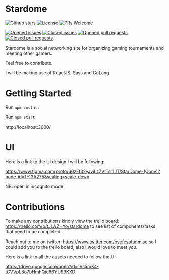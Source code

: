 # Stardome

[![Github stars](https://img.shields.io/github/stars/blac-panda/stardome-web.svg?style=social&label=Stars)](https://github.com/blac-panda/stardome-web/stargazers)
[![License](https://img.shields.io/npm/l/udacimak.svg)](https://github.com/blac-panda/stardome-web/LICENSE)
[![PRs Welcome](https://img.shields.io/badge/PRs-welcome-brightgreen.svg)](https://github.com/blac-panda/stardome-web/README.md)

[![Opened issues](https://img.shields.io/github/issues-raw/blac-panda/stardome-web.svg)](https://github.com/stardome-team/stardome-web/issues)
[![Closed issues](https://img.shields.io/github/issues-closed-raw/blac-panda/stardome-web.svg)](https://github.com/stardome-team/stardome-web/issues?q=is%3Aissue+is%3Aclosed)
[![Opened pull requests](https://img.shields.io/github/issues-pr-raw/blac-panda/stardome-web.svg)](https://github.com/stardome-team/stardome-web/pulls)
[![Closed pull requests](https://img.shields.io/github/issues-pr-closed-raw/blac-panda/stardome-web.svg)](https://github.com/stardome-team/stardome-web/pulls?q=is%3Apr+is%3Aclosed)

Stardome is a social networking site for organizing gaming tournaments and meeting other gamers.

Feel free to contribute.

I will be making use of ReactJS, Sass and GoLang

# Getting Started
Run ```npm install```

Run ```npm start```

http://localhost:3000/

# UI
Here is a link to the UI design I will be following: 

https://www.figma.com/proto/60zEt32yJviLz7VtTsr1JT/StarDome-(Copy)?node-id=1%3A275&scaling=scale-down 

NB: open in incognito mode

# Contributions
To make any contributions kindly view the trello board: https://trello.com/b/tJLAZHYo/stardome to see list of components/tasks that need to be completed.

Reach out to me on twitter: https://www.twitter.com/oyefesotunmise so I could add you to the trello board, also I would love to meet you.

Here is a link to all the assets needed to follow the UI:

https://drive.google.com/open?id=1Vs5mX4-tCVVpL8o7bHmhQid66YU99KXD
